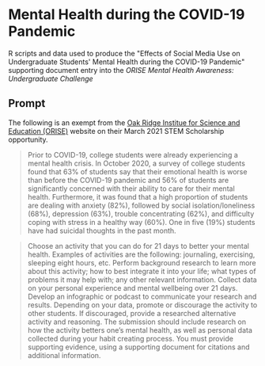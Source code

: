 # Mental Health during the COVID-19 Pandemic

R scripts and data used to produce the "Effects of Social Media Use on Undergraduate Students' Mental Health during the COVID-19 Pandemic" supporting document entry into the *ORISE Mental Health Awareness: Undergraduate Challenge* 

## Prompt
The following is an exempt from the [Oak Ridge Institue for Science and Education (ORISE)](https://orise.orau.gov/resources/stem/scholarships.html) website on their March 2021 STEM Scholarship opportunity. 

>Prior to COVID-19, college students were already experiencing a mental health crisis. In October 2020, a survey of college students found that 63% of students say that their emotional health is worse than before the COVID-19 pandemic and 56% of students are significantly concerned with their ability to care for their mental health. Furthermore, it was found that a high proportion of students are dealing with anxiety (82%), followed by social isolation/loneliness (68%), depression (63%), trouble concentrating (62%), and difficulty coping with stress in a healthy way (60%). One in five (19%) students have had suicidal thoughts in the past month.

>Choose an activity that you can do for 21 days to better your mental health. Examples of activities are the following: journaling, exercising, sleeping eight hours, etc. Perform background research to learn more about this activity; how to best integrate it into your life; what types of problems it may help with; any other relevant information. Collect data on your personal experience and mental wellbeing over 21 days. Develop an infographic or podcast to communicate your research and results. Depending on your data, promote or discourage the activity to other students. If discouraged, provide a researched alternative activity and reasoning. The submission should include research on how the activity betters one’s mental health, as well as personal data collected during your habit creating process. You must provide supporting evidence, using a supporting document for citations and additional information.
